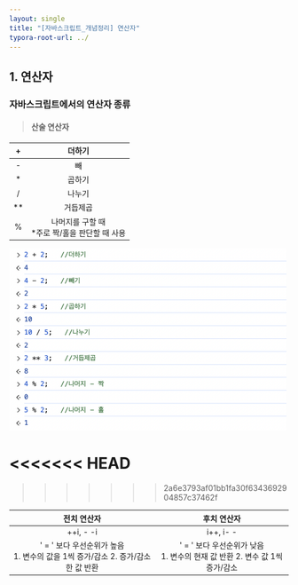 ```yaml
---
layout: single
title: "[자바스크립트_개념정리] 연산자"
typora-root-url: ../
---
```






## 1. 연산자

### 자바스크립트에서의 연산자 종류







> #### 산술 연산자



|  +   |                       더하기                       |
| :--: | :------------------------------------------------: |
|  -   |                         빼                         |
|  *   |                       곱하기                       |
|  /   |                       나누기                       |
|  **  |                      거듭제곱                      |
|  %   | 나머지를 구할 때<br />*주로 짝/홀을 판단할 때 사용 |

 <p><img src="/images/2024-02-29-first/image-20240302133219872.png" alt="image-20240302133219872" style="zoom:50%;" /></p>




<<<<<<< HEAD
=======

>>>>>>> 2a6e3793af01bb1fa30f6343692904857c37462f



|                         전치 연산자                          |                         후치 연산자                          |
| :----------------------------------------------------------: | :----------------------------------------------------------: |
|                          ++i, - -i                           |                          i++, i- -                           |
| ' = ' 보다 우선순위가 높음<br />1. 변수의 값을 1씩 증가/감소    2. 증가/감소한 값 반환 | ' = ' 보다 우선순위가 낮음<br />1. 변수의 현재 값 반환    2. 변수 값 1씩 증가/감소 |

